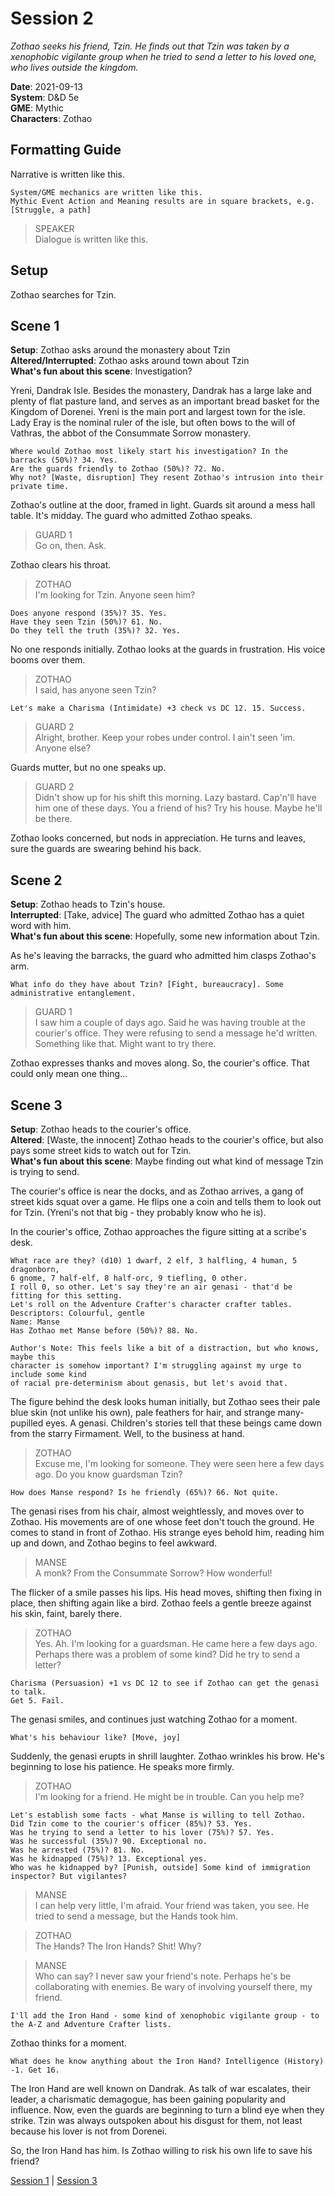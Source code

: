 # Session 2

*Zothao seeks his friend, Tzin. He finds out that Tzin was taken by a xenophobic vigilante group when he tried to send a letter to his loved one, who lives outside the kingdom.*

**Date**: 2021-09-13  
**System**: D&D 5e  
**GME**: Mythic  
**Characters**: Zothao  

## Formatting Guide

Narrative is written like this.

    System/GME mechanics are written like this.  
    Mythic Event Action and Meaning results are in square brackets, e.g. [Struggle, a path]

> SPEAKER  
> Dialogue is written like this.  





## Setup

Zothao searches for Tzin.





## Scene 1
**Setup**: Zothao asks around the monastery about Tzin  
**Altered/Interrupted**: Zothao asks around town about Tzin  
**What's fun about this scene**: Investigation?  

Yreni, Dandrak Isle. Besides the monastery, Dandrak has a large lake and plenty of flat pasture land, and serves as an important bread basket for the Kingdom of Dorenei. Yreni is the main port and largest town for the isle. Lady Eray is the nominal ruler of the isle, but often bows to the will of Vathras, the abbot of the Consummate Sorrow monastery.

    Where would Zothao most likely start his investigation? In the barracks (50%)? 34. Yes.  
    Are the guards friendly to Zothao (50%)? 72. No.  
    Why not? [Waste, disruption] They resent Zothao's intrusion into their private time.  

Zothao's outline at the door, framed in light. Guards sit around a mess hall table. It's midday. The guard who admitted Zothao speaks.

> GUARD 1  
> Go on, then. Ask.

Zothao clears his throat.

> ZOTHAO  
> I'm looking for Tzin. Anyone seen him?

    Does anyone respond (35%)? 35. Yes.
    Have they seen Tzin (50%)? 61. No.
    Do they tell the truth (35%)? 32. Yes.

No one responds initially. Zothao looks at the guards in frustration. His voice booms over them.

> ZOTHAO  
> I said, has anyone seen Tzin?

    Let's make a Charisma (Intimidate) +3 check vs DC 12. 15. Success.

> GUARD 2  
> Alright, brother. Keep your robes under control. I ain't seen 'im. Anyone else?

Guards mutter, but no one speaks up.

> GUARD 2  
> Didn't show up for his shift this morning. Lazy bastard. Cap'n'll have him one of these days. You a friend of his? Try his house. Maybe he'll be there.

Zothao looks concerned, but nods in appreciation. He turns and leaves, sure the guards are swearing behind his back.





## Scene 2
**Setup**: Zothao heads to Tzin's house.  
**Interrupted**: [Take, advice] The guard who admitted Zothao has a quiet word with him.  
**What's fun about this scene**: Hopefully, some new information about Tzin.  

As he's leaving the barracks, the guard who admitted him clasps Zothao's arm.

    What info do they have about Tzin? [Fight, bureaucracy]. Some administrative entanglement.

> GUARD 1  
> I saw him a couple of days ago. Said he was having trouble at the courier's office. They were refusing to send a message he'd written. Something like that. Might want to try there.

Zothao expresses thanks and moves along. So, the courier's office. That could only mean one thing...





## Scene 3
**Setup**: Zothao heads to the courier's office.  
**Altered**: [Waste, the innocent] Zothao heads to the courier's office, but also pays some street kids to watch out for Tzin.  
**What's fun about this scene**: Maybe finding out what kind of message Tzin is trying to send.  

The courier's office is near the docks, and as Zothao arrives, a gang of street kids squat over a game. He flips one a coin and tells them to look out for Tzin. (Yreni's not that big - they probably know who he is).

In the courier's office, Zothao approaches the figure sitting at a scribe's desk.

    What race are they? (d10) 1 dwarf, 2 elf, 3 halfling, 4 human, 5 dragonborn,  
    6 gnome, 7 half-elf, 8 half-orc, 9 tiefling, 0 other.  
    I roll 0, so other. Let's say they're an air genasi - that'd be fitting for this setting.  
    Let's roll on the Adventure Crafter's character crafter tables.  
    Descriptors: Colourful, gentle  
    Name: Manse  
    Has Zothao met Manse before (50%)? 88. No.

    Author's Note: This feels like a bit of a distraction, but who knows, maybe this  
    character is somehow important? I'm struggling against my urge to include some kind  
    of racial pre-determinism about genasis, but let's avoid that.

The figure behind the desk looks human initially, but Zothao sees their pale blue skin (not unlike his own), pale feathers for hair, and strange many-pupilled eyes. A genasi. Children's stories tell that these beings came down from the starry Firmament. Well, to the business at hand.

> ZOTHAO  
> Excuse me, I'm looking for someone. They were seen here a few days ago. Do you know guardsman Tzin?

    How does Manse respond? Is he friendly (65%)? 66. Not quite.

The genasi rises from his chair, almost weightlessly, and moves over to Zothao. His movements are of one whose feet don't touch the ground. He comes to stand in front of Zothao. His strange eyes behold him, reading him up and down, and Zothao begins to feel awkward.

> MANSE  
> A monk? From the Consummate Sorrow? How wonderful!

The flicker of a smile passes his lips. His head moves, shifting then fixing in place, then shifting again like a bird. Zothao feels a gentle breeze against his skin, faint, barely there.

> ZOTHAO  
> Yes. Ah. I'm looking for a guardsman. He came here a few days ago. Perhaps there was a problem of some kind? Did he try to send a letter?

    Charisma (Persuasion) +1 vs DC 12 to see if Zothao can get the genasi to talk.
    Get 5. Fail.

The genasi smiles, and continues just watching Zothao for a moment.

    What's his behaviour like? [Move, joy]

Suddenly, the genasi erupts in shrill laughter. Zothao wrinkles his brow. He's beginning to lose his patience. He speaks more firmly.

> ZOTHAO  
> I'm looking for a friend. He might be in trouble. Can you help me?

    Let's establish some facts - what Manse is willing to tell Zothao.
    Did Tzin come to the courier's officer (85%)? 53. Yes.
    Was he trying to send a letter to his lover (75%)? 57. Yes.
    Was he successful (35%)? 90. Exceptional no.
    Was he arrested (75%)? 81. No.
    Was he kidnapped (75%)? 13. Exceptional yes.
    Who was he kidnapped by? [Punish, outside] Some kind of immigration inspector? But vigilantes?

> MANSE  
> I can help very little, I'm afraid. Your friend was taken, you see. He tried to send a message, but the Hands took him.

> ZOTHAO  
> The Hands? The Iron Hands? Shit! Why?

> MANSE  
> Who can say? I never saw your friend's note. Perhaps he's be collaborating with enemies. Be wary of involving yourself there, my friend.

    I'll add the Iron Hand - some kind of xenophobic vigilante group - to the A-Z and Adventure Crafter lists.

Zothao thinks for a moment.

    What does he know anything about the Iron Hand? Intelligence (History) -1. Get 16.

The Iron Hand are well known on Dandrak. As talk of war escalates, their leader, a charismatic demagogue, has been gaining popularity and influence. Now, even the guards are beginning to turn a blind eye when they strike. Tzin was always outspoken about his disgust for them, not least because his lover is not from Dorenei.

So, the Iron Hand has him. Is Zothao willing to risk his own life to save his friend?


[Session 1](https://github.com/jimmyturnip/dragon-wing-5e/blob/master/session-01.md) | [Session 3](https://github.com/jimmyturnip/dragon-wing-5e/blob/master/session-03.md)
